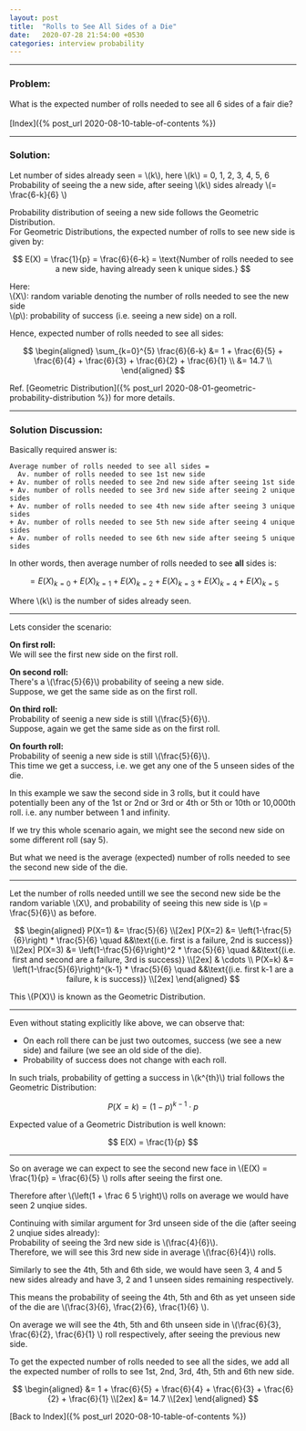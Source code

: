 ```yaml
---
layout: post
title:  "Rolls to See All Sides of a Die"
date:   2020-07-28 21:54:00 +0530
categories: interview probability
---
```

<hr/>

### Problem:

What is the expected number of rolls needed to see all 6 sides of a fair die? <br/> <br/>
[Index]({% post_url 2020-08-10-table-of-contents %}) <br/>

<hr/>

### Solution:
Let number of sides already seen = \\(k\\), here \\(k\\) = 0, 1, 2, 3, 4, 5, 6 <br/>
Probability of seeing the a new side, after seeing \\(k\\) sides already \\(= \frac{6-k}{6} \\) <br/>

Probability distribution of seeing a new side follows the Geometric Distribution. <br/>
For Geometric Distributions, the expected number of rolls to see new side is given by: <br/>

$$
E(X) = \frac{1}{p} = \frac{6}{6-k} = \text{Number of rolls needed to see a new side, having already seen k unique sides.}
$$

Here: <br/>
\\(X\\): random variable denoting the number of rolls needed to see the new side <br/>
\\(p\\): probability of success (i.e. seeing a new side) on a roll.

Hence, expected number of rolls needed to see all sides:

$$
\begin{aligned}
\sum_{k=0}^{5} \frac{6}{6-k} &= 1 + \frac{6}{5} + \frac{6}{4} + \frac{6}{3} + \frac{6}{2} + \frac{6}{1} \\
&= 14.7 \\
\end{aligned}
$$

Ref. [Geometric Distribution]({% post_url 2020-08-01-geometric-probability-distribution %}) for more details.

<hr/>

### Solution Discussion:

Basically required answer is:
```
Average number of rolls needed to see all sides = 
  Av. number of rolls needed to see 1st new side
+ Av. number of rolls needed to see 2nd new side after seeing 1st side
+ Av. number of rolls needed to see 3rd new side after seeing 2 unique sides
+ Av. number of rolls needed to see 4th new side after seeing 3 unique sides
+ Av. number of rolls needed to see 5th new side after seeing 4 unique sides
+ Av. number of rolls needed to see 6th new side after seeing 5 unique sides
```
In other words, then average number of rolls needed to see **all** sides is:

$$
= E(X)_{k=0} + E(X)_{k=1} + E(X)_{k=2} + E(X)_{k=3} + E(X)_{k=4} + E(X)_{k=5}
$$

Where \\(k\\) is the number of sides already seen.

<hr/>

Lets consider the scenario:

**On first roll:** <br/>
We will see the first new side on the first roll. <br/>

**On second roll:** <br/>
There's a \\(\frac{5}{6}\\) probability of seeing a new side. <br/>
Suppose, we get the same side as on the first roll. <br/>

**On third roll:** <br/>
Probability of seenig a new side is still \\(\frac{5}{6}\\). <br/>
Suppose, again we get the same side as on the first roll. <br/>

**On fourth roll:** <br/>
Probability of seenig a new side is still \\(\frac{5}{6}\\). <br/>
This time we get a success, i.e. we get any one of the 5 unseen sides of the die. <br/>

In this example we saw the second side in 3 rolls, but it could have potentially been any of the 1st or 2nd or 3rd or 4th or 5th or 10th or 10,000th roll. i.e. any number between 1 and infinity. <br/>

If we try this whole scenario again, we might see the second new side on some different roll (say 5). <br/>

But what we need is the average (expected) number of rolls needed to see the second new side of the die. <br/>

<hr/>

Let the number of rolls needed untill we see the second new side be the random variable \\(X\\), and probability of seeing this new side is \\(p = \frac{5}{6}\\) as before. <br/>

$$
\begin{aligned}
P(X=1) &= \frac{5}{6} \\[2ex]
P(X=2) &= \left(1-\frac{5}{6}\right) * \frac{5}{6} \quad &&\text{(i.e. first is a failure, 2nd is success)} \\[2ex]
P(X=3) &= \left(1-\frac{5}{6}\right)^2 * \frac{5}{6} \quad &&\text{(i.e. first and second are a failure, 3rd is success)} \\[2ex]
& \cdots \\
P(X=k) &= \left(1-\frac{5}{6}\right)^{k-1} * \frac{5}{6} \quad &&\text{(i.e. first k-1 are a failure, k is success)} \\[2ex]
\end{aligned}
$$

This \\(P(X)\\) is known as the Geometric Distribution.

<hr/>

Even without stating explicitly like above, we can observe that:
- On each roll there can be just two outcomes, success (we see a new side) and failure (we see an old side of the die).
- Probability of success does not change with each roll.

In such trials, probability of getting a success in \\(k^{th}\\) trial follows the Geometric Distribution:

$$
P(X=k) = (1-p)^{k-1} \cdot p
$$

Expected value of a Geometric Distribution is well known:

$$ E(X) = \frac{1}{p} $$

<hr/>

So on average we can expect to see the second new face in \\(E(X) = \frac{1}{p} = \frac{6}{5} \\) rolls after seeing the first one.

Therefore after \\(\left(1 + \frac 6 5 \right)\\) rolls on average we would have seen 2 unqiue sides.

Continuing with similar argument for 3rd unseen side of the die (after seeing 2 unqiue sides already): <br/>
Probability of seeing the 3rd new side is \\(\frac{4}{6}\\). <br/>
Therefore, we will see this 3rd new side in average \\(\frac{6}{4}\\) rolls. <br/>

Similarly to see the 4th, 5th and 6th side, we would have seen 3, 4 and 5 new sides already and have 3, 2 and 1 unseen sides remaining respectively. <br/>

This means the probability of seeing the 4th, 5th and 6th as yet unseen side of the die are \\(\frac{3}{6}, \frac{2}{6}, \frac{1}{6} \\). <br/>

On average we will see the 4th, 5th and 6th unseen side in \\(\frac{6}{3}, \frac{6}{2}, \frac{6}{1} \\) roll respectively, after seeing the previous new side. <br/>

To get the expected number of rolls needed to see all the sides, we add all the expected number of rolls to see 1st, 2nd, 3rd, 4th, 5th and 6th new side.

$$
\begin{aligned}
&= 1 + \frac{6}{5} + \frac{6}{4} + \frac{6}{3} + \frac{6}{2} + \frac{6}{1} \\[2ex]
&= 14.7 \\[2ex]
\end{aligned}
$$

[Back to Index]({% post_url 2020-08-10-table-of-contents %})
